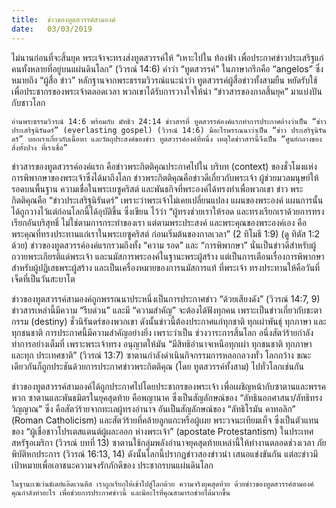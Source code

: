 ```yaml
---
title:  ข่าวของทูตสวรรค์สามองค์
date:   03/03/2019
---
```


ไม่นานก่อนที่จะสิ้นยุค พระเจ้าจะทรงส่งทูตสวรรค์ให้ “เหาะไปใน ท้องฟ้า เพื่อประกาศข่าวประเสริฐแก่คนทั้งหลายที่อยู่บนแผ่นดินโลก” (วิวรณ์ 14:6) คำว่า “ทูตสวรรค์” ในภาษากรีกคือ “angelos” ซึ่งหมายถึง “ผู้สื่อ ข่าว” หลักฐานจากพระธรรมวิวรณ์แนะนำว่า ทูตสวรรค์ผู้สื่อข่าวทั้งสามยืน หยัดรับใช้เพื่อประชากรของพระเจ้าตลอดเวลา พวกเขาได้รับการวางใจให้นำ “ข่าวสารของกาลสิ้นยุค” มาแบ่งปันกับชาวโลก

`อ่านพระธรรมวิวรณ์ 14:6 พร้อมกับ มัทธิว 24:14 ข่าวสารที่ ทูตสวรรค์องค์แรกทำการประกาศอ้างว่าเป็น “ข่าวประเสริฐนิรันดร์” (everlasting gospel) (วิวรณ์ 14:6) มีอะไรพรรณนาว่าเป็น “ข่าว ประเสริฐนิรันดร์” บอกเราเกี่ยวกับเนื้อหา และวัตถุประสงค์ของข่าว ทูตสวรรค์องค์ที่หนึ่ง เหตุใดข่าวสารนี้จึงเป็น “ศูนย์กลางของสิ่งทั้งปวง ที่เราเชื่อ”`

ข่าวสารของทูตสวรรค์องค์แรก คือข่าวพระกิตติคุณประกาศไปใน บริบท (context) ของชั่วโมงแห่งการพิพากษาของพระเจ้าซึ่งได้มาถึงโลก ข่าวพระกิตติคุณคือข่าวดีเกี่ยวกับพระเจ้า ผู้ช่วยมวลมนุษย์ให้รอดบนพื้นฐาน ความเชื่อในพระเยซูคริสต์ และพันธกิจที่พระองค์ได้ทรงทำเพื่อพวกเขา ข่าว พระกิตติคุณคือ “ข่าวประเสริฐนิรันดร์” เพราะว่าพระเจ้าไม่เคยเปลี่ยนแปลง แผนของพระองค์ แผนการนั้นได้ถูกวางไว้แต่ก่อนโลกนี้ได้อุบัติขึ้น ซึ่งเขียน ไว้ว่า “ผู้ทรงช่วยเราให้รอด และทรงเรียกเราด้วยการทรงเรียกอันบริสุทธิ์ ไม่ใช่ตามการกระทำของเรา แต่ตามพระประสงค์ และพระคุณของพระองค์เอง คือพระคุณที่ทรงประทานแก่เราในพระเยซูคริสต์ ก่อนเริ่มต้นของกาลเวลา” (2 ทิโมธี 1:9) (ดู ทิตัส 1:2 ด้วย) ข่าวของทูตสวรรค์องค์แรกรวมถึงทั้ง “ความ รอด” และ “การพิพากษา” นั่นเป็นข่าวดีสำหรับผู้ถวายพระเกียรติแด่พระเจ้า และนมัสการพระองค์ในฐานะพระผู้สร้าง แต่เป็นการเตือนเรื่องการพิพากษา สำหรับผู้ปฏิเสธพระผู้สร้าง และเป็นเครื่องหมายของการนมัสการแท้ ที่พระเจ้า ทรงประทานให้คือวันที่เจ็ดที่เป็นวันสะบาโต

ข่าวของทูตสวรรค์สามองค์ถูกพรรณนาประหนึ่งเป็นการประกาศข่าว “ด้วยเสียงดัง” (วิวรณ์ 14:7, 9) ข่าวสารเหล่านี้มีความ “รีบด่วน” และมี “ความสำคัญ” จะต้องได้ฟังทุกคน เพราะเป็นข่าวเกี่ยวกับชะตากรรม (destiny) ชั่วนิรันดร์ของพวกเขา ดังนั้นข่าวนี้ต้องประกาศแก่ทุกชาติ ทุกเผ่าพันธุ์ ทุกภาษา และทุกชนชาติ การประกาศนี้มีความสำคัญอย่างยิ่ง เพราะว่าเป็น ช่วงวาระการสิ้นโลก อนึ่งสัตว์ร้ายกำลังทำการอย่างเต็มที่ เพราะพระเจ้าทรง อนุญาตให้มัน “มีสิทธิอำนาจเหนือทุกเผ่า ทุกชนชาติ ทุกภาษา และทุก ประเทศชาติ” (วิวรณ์ 13:7) ซาตานกำลังดำเนินกิจกรรมการหลอกลวงทั่ว โลกกว้าง ขณะเดียวกันก็ถูกประชันด้วยการประกาศข่าวพระกิตติคุณ (โดย ทูตสวรรค์ทั้งสาม) ไปทั่วโลกเช่นกัน

ข่าวของทูตสวรรค์สามองค์ได้ถูกประกาศไปโดยประชากรของพระเจ้า เพื่อเผชิญหน้ากับซาตานและพรรคพวก ซาตานและพันธมิตรในยุคสุดท้าย คือพญานาค ซึ่งเป็นสัญลักษณ์ของ “ลัทธินอกศาสนา/ลัทธิทรงวิญญาณ” ซึ่ง คือสัตว์ร้ายจากทะเลผู้ทรงอำนาจ อันเป็นสัญลักษณ์ของ “ลัทธิโรมัน คาทอลิก” (Roman Catholicism) และสัตว์ร้ายที่คล้ายลูกแกะหรือผู้เผย พระวจนะเทียมเท็จ ซึ่งเป็นตัวแทนของ “ผู้เชื่อชาวโปรเตสแตนต์ผู้ผละออก ห่างพระเจ้า” (apostate Protestantism) ในประเทศสหรัฐอเมริกา (วิวรณ์ บทที่ 13) ซาตานใช้กลุ่มพลังอำนาจยุคสุดท้ายเหล่านี้ให้ทำงานตลอดช่วงเวลา ภัยพิบัติหกประการ (วิวรณ์ 16:13, 14) ดังนั้นโลกนี้ปรากฏข่าวสองข่าวนำ เสนอแข่งขันกัน แต่ละข่าวมีเป้าหมายเพื่อเอาชนะความจงรักภักดีของ ประชากรบนแผ่นดินโลก

`ในฐานะเซเว่นธ์เดย์แอ๊ดเวนตีส เราถูกเรียกให้เข้าไปสู่โลกด้วย ความจริงยุคสุดท้าย ด้วยข่าวของทูตสวรรค์สามองค์ คุณกำลังทำอะไร เพื่อช่วยการประกาศข่าวนี้ และมีอะไรที่คุณสามารถช่วยได้มากขึ้น`